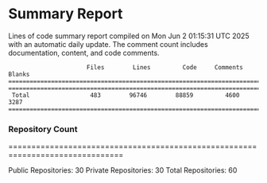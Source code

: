 # Summary Report
Lines of code summary report compiled on Mon Jun  2 01:15:31 UTC 2025 with an automatic daily update. The comment count includes documentation, content, and code comments.
```
                      Files        Lines         Code     Comments       Blanks
===============================================================================
===============================================================================
 Total                 483        96746        88859         4600         3287
===============================================================================
```

### Repository Count
===============================================================================

Public Repositories: 30
Private Repositories: 30
Total Repositories: 60

